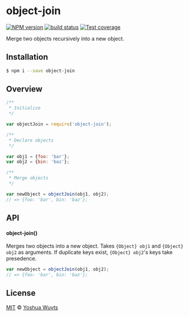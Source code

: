 # object-join
[![NPM version][npm-image]][npm-url] [![build status][travis-image]][travis-url] 
[![Test coverage][coveralls-image]][coveralls-url]

Merge two objects recursively into a new object.

## Installation
```bash
$ npm i --save object-join
```

## Overview
```js
/**
 * Initialize
 */

var objectJoin = require('object-join');

/**
 * Declare objects
 */

var obj1 = {foo: 'bar'};
var obj2 = {bin: 'baz'};

/**
 * Merge objects
 */

var newObject = objectJoin(obj1, obj2);
// => {foo: 'bar', bin: 'baz'};
```

## API
#### object-join()
Merges two objects into a new object. Takes `{Object} obj1` and `{Object} obj2` 
as arguments. If duplicate keys exist, `{Object} obj2`'s keys take presedence.
```js
var newObject = objectJoin(obj1, obj2);
// => {foo: 'bar', bin: 'baz'};
```

## License
[MIT](https://tldrlegal.com/license/mit-license) © [Yoshua Wuyts](http://yoshuawuyts.com)

[npm-image]: https://img.shields.io/npm/v/object-join.svg?style=flat
[npm-url]: https://npmjs.org/package/object-join
[travis-image]: https://img.shields.io/travis/yoshuawuyts/object-join.svg?style=flat
[travis-url]: https://travis-ci.org/yoshuawuyts/object-join
[coveralls-image]: https://img.shields.io/coveralls/yoshuawuyts/object-join.svg?style=flat
[coveralls-url]: https://coveralls.io/r/yoshuawuyts/object-join?branch=master
